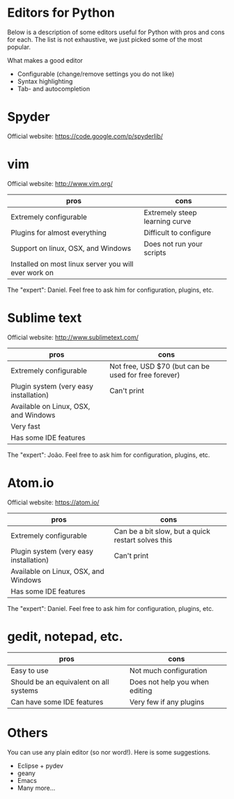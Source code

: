 Editors for Python
==================

Below is a description of some editors useful for Python with pros and cons for each.
The list is not exhaustive, we just picked some of the most popular.

What makes a good editor

   * Configurable (change/remove settings you do not like)
   * Syntax highlighting
   * Tab- and autocompletion


Spyder
======
Official website: https://code.google.com/p/spyderlib/


vim
===

Official website: http://www.vim.org/

pros                                                 | cons
-----------------------------------------------------| -----
Extremely configurable                               | Extremely steep learning curve
Plugins for almost everything                        | Difficult to configure
Support on linux, OSX, and Windows                   | Does not run your scripts
Installed on most linux server you will ever work on |

The "expert": Daniel. Feel free to ask him for configuration, plugins, etc.


Sublime text
============

Official website: http://www.sublimetext.com/

pros                                                 | cons
-----------------------------------------------------| -----
Extremely configurable                               | Not free, USD $70 (but can be used for free forever)
Plugin system (very easy installation)               | Can't print
Available on Linux, OSX, and Windows                 |
Very fast                                            |
Has some IDE features                                |

The "expert": João. Feel free to ask him for configuration, plugins, etc.


Atom.io
=======

Official website: https://atom.io/

pros                                                 | cons
-----------------------------------------------------| -----
Extremely configurable                               | Can be a bit slow, but a quick restart solves this
Plugin system (very easy installation)               | Can't print
Available on Linux, OSX, and Windows                 |
Has some IDE features                                |

The "expert": Daniel. Feel free to ask him for configuration, plugins, etc.



gedit, notepad, etc.
====================

pros                                     | cons
-----------------------------------------| -----
Easy to use                              | Not much configuration
Should be an equivalent on all systems   | Does not help you when editing
Can have some IDE features               | Very few if any plugins


Others
===============

You can use any plain editor (so nor word!). Here is some suggestions.

   * Eclipse + pydev
   * geany
   * Emacs
   * Many more...
